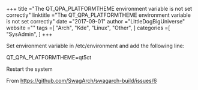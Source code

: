 +++ 
title ="The QT_QPA_PLATFORMTHEME environment variable is not set correctly" 
linktitle ="The QT_QPA_PLATFORMTHEME environment variable is not set correctly" 
date ="2017-09-01" 
author ="LittleDogBigUniverse"
website ="" 
tags =[ "Arch", "Kde", "Linux", "Other",  ] 
categories =[ "SysAdmin",  ] 
+++ 

Set environment variable in /etc/environment and add the following line:

QT_QPA_PLATFORMTHEME=qt5ct

Restart the system

From https://github.com/SwagArch/swagarch-build/issues/6 
